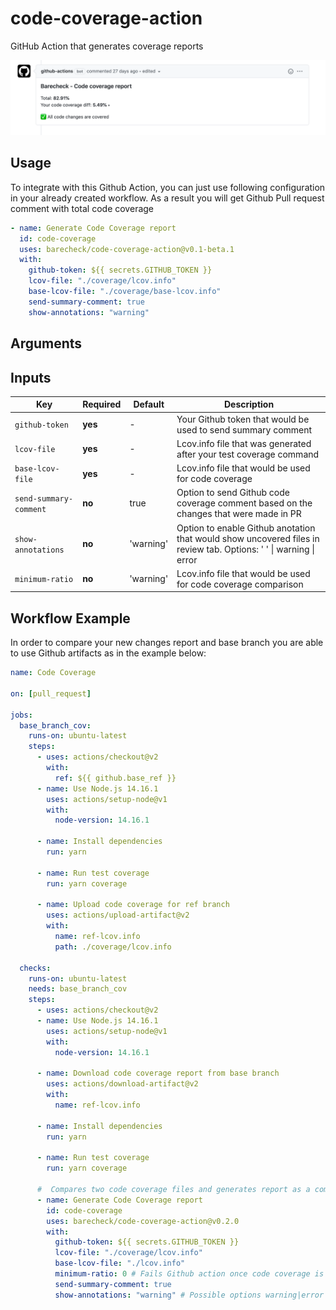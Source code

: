 # code-coverage-action

GitHub Action that generates coverage reports

![code coverage report](./docs/img/barecheck-comment.png)

## Usage

To integrate with this Github Action, you can just use following configuration in your already created workflow. As a result you will get Github Pull request comment with total code coverage

```yml
- name: Generate Code Coverage report
  id: code-coverage
  uses: barecheck/code-coverage-action@v0.1-beta.1
  with:
    github-token: ${{ secrets.GITHUB_TOKEN }}
    lcov-file: "./coverage/lcov.info"
    base-lcov-file: "./coverage/base-lcov.info"
    send-summary-comment: true
    show-annotations: "warning"
```

## Arguments

## Inputs

| Key                    | Required | Default   | Description                                                                                                       |
| ---------------------- | -------- | --------- | ----------------------------------------------------------------------------------------------------------------- |
| `github-token`         | **yes**  | -         | Your Github token that would be used to send summary comment                                                      |
| `lcov-file`            | **yes**  | -         | Lcov.info file that was generated after your test coverage command                                                |
| `base-lcov-file`       | **yes**  | -         | Lcov.info file that would be used for code coverage                                                               |
| `send-summary-comment` | **no**   | true      | Option to send Github code coverage comment based on the changes that were made in PR                             |
| `show-annotations`     | **no**   | 'warning' | Option to enable Github anotation that would show uncovered files in review tab. Options: ' ' \| warning \| error |
| `minimum-ratio`        | **no**   | 'warning' | Lcov.info file that would be used for code coverage comparison                                                    |

## Workflow Example

In order to compare your new changes report and base branch you are able to use Github artifacts as in the example below:

```yml
name: Code Coverage

on: [pull_request]

jobs:
  base_branch_cov:
    runs-on: ubuntu-latest
    steps:
      - uses: actions/checkout@v2
        with:
          ref: ${{ github.base_ref }}
      - name: Use Node.js 14.16.1
        uses: actions/setup-node@v1
        with:
          node-version: 14.16.1

      - name: Install dependencies
        run: yarn

      - name: Run test coverage
        run: yarn coverage

      - name: Upload code coverage for ref branch
        uses: actions/upload-artifact@v2
        with:
          name: ref-lcov.info
          path: ./coverage/lcov.info

  checks:
    runs-on: ubuntu-latest
    needs: base_branch_cov
    steps:
      - uses: actions/checkout@v2
      - name: Use Node.js 14.16.1
        uses: actions/setup-node@v1
        with:
          node-version: 14.16.1

      - name: Download code coverage report from base branch
        uses: actions/download-artifact@v2
        with:
          name: ref-lcov.info

      - name: Install dependencies
        run: yarn

      - name: Run test coverage
        run: yarn coverage

      #  Compares two code coverage files and generates report as a comment
      - name: Generate Code Coverage report
        id: code-coverage
        uses: barecheck/code-coverage-action@v0.2.0
        with:
          github-token: ${{ secrets.GITHUB_TOKEN }}
          lcov-file: "./coverage/lcov.info"
          base-lcov-file: "./lcov.info"
          minimum-ratio: 0 # Fails Github action once code coverage is decreasing
          send-summary-comment: true
          show-annotations: "warning" # Possible options warning|error
```
